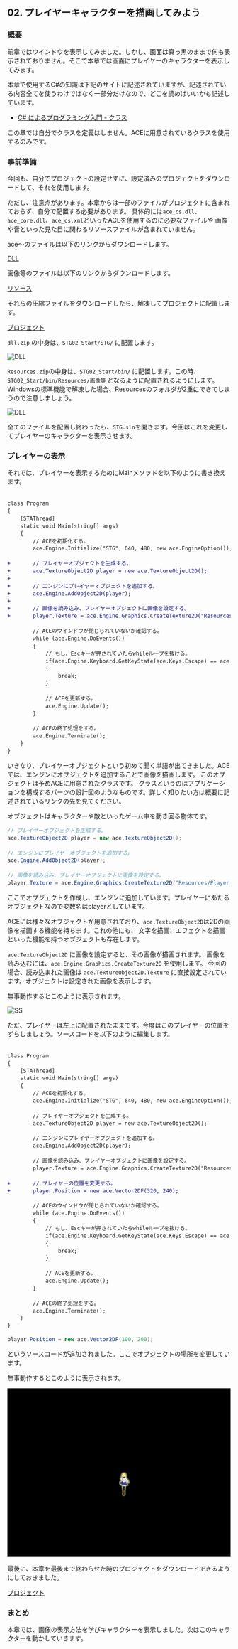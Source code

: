 ## 02. プレイヤーキャラクターを描画してみよう

### 概要

前章ではウインドウを表示してみました。しかし、画面は真っ黒のままで何も表示されておりません。そこで本章では画面にプレイヤーのキャラクターを表示してみます。

本章で使用するC#の知識は下記のサイトに記述されていますが、記述されている内容全てを使うわけではなく一部分だけなので、どこを読めばいいかも記述しています。

* [C# によるプログラミング入門 - クラス](http://ufcpp.net/study/csharp/oo_class.html) 

この章では自分でクラスを定義はしません。ACEに用意されているクラスを使用するのみです。


### 事前準備

今回も、自分でプロジェクトの設定せずに、設定済みのプロジェクトをダウンロードして、それを使用します。

ただし、注意点があります。本章からは一部のファイルがプロジェクトに含まれておらず、自分で配置する必要があります。
具体的には```ace_cs.dll```、```ace_core.dll```、```ace_cs.xml```といったACEを使用するのに必要なファイルや
画像や音といった見た目に関わるリソースファイルが含まれていません。

ace～のファイルは以下のリンクからダウンロードします。

[DLL](Common/dll.zip)

画像等のファイルは以下のリンクからダウンロードします。

[リソース](Common/Resources.zip)

それらの圧縮ファイルをダウンロードしたら、解凍してプロジェクトに配置します。

[プロジェクト](Projects/STG02_Start.zip)

```dll.zip``` の中身は、```STG02_Start/STG/``` に配置します。

![DLL](img/02_dll.png)

```Resources.zip```の中身は、```STG02_Start/bin/``` に配置します。この時、```STG02_Start/bin/Resources/画像等``` となるように配置されるようにします。
Windowsの標準機能で解凍した場合、Resourcesのフォルダが2重にできてしまうので注意しましょう。

![DLL](img/02_resources.png)

全てのファイルを配置し終わったら、```STG.sln```を開きます。今回はこれを変更してプレイヤーのキャラクターを表示させます。


### プレイヤーの表示

それでは、プレイヤーを表示するためにMainメソッドを以下のように書き換えます。


```diff

class Program
{
	[STAThread]
	static void Main(string[] args)
	{
		// ACEを初期化する。
		ace.Engine.Initialize("STG", 640, 480, new ace.EngineOption());
		
+		// プレイヤーオブジェクトを生成する。
+		ace.TextureObject2D player = new ace.TextureObject2D();
+		
+		// エンジンにプレイヤーオブジェクトを追加する。
+		ace.Engine.AddObject2D(player);
+		
+		// 画像を読み込み、プレイヤーオブジェクトに画像を設定する。
+		player.Texture = ace.Engine.Graphics.CreateTexture2D("Resources/Player.png");
		
		// ACEのウインドウが閉じられていないか確認する。
		while (ace.Engine.DoEvents())
		{
			// もし、Escキーが押されていたらwhileループを抜ける。
			if(ace.Engine.Keyboard.GetKeyState(ace.Keys.Escape) == ace.KeyState.Push)
			{
				break;
			}
		
			// ACEを更新する。
			ace.Engine.Update();
		}
		
		// ACEの終了処理をする。
		ace.Engine.Terminate();
	}
}

```

いきなり、プレイヤーオブジェクトという初めて聞く単語が出てきました。ACEでは、エンジンにオブジェクトを追加することで画像を描画します。
このオブジェクトは予めACEに用意されたクラスです。
クラスというのはアプリケーションを構成するパーツの設計図のようなものです。詳しく知りたい方は概要に記述されているリンクの先を見てください。

オブジェクトはキャラクターや敵といったゲーム中を動き回る物体です。


```C#
// プレイヤーオブジェクトを生成する。
ace.TextureObject2D player = new ace.TextureObject2D();

// エンジンにプレイヤーオブジェクトを追加する。
ace.Engine.AddObject2D(player);

// 画像を読み込み、プレイヤーオブジェクトに画像を設定する。
player.Texture = ace.Engine.Graphics.CreateTexture2D("Resources/Player.png");
```

ここでオブジェクトを作成し、エンジンに追加しています。プレイヤーにあたるオブジェクトなので変数名はplayerとしています。

ACEには様々なオブジェクトが用意されており、```ace.TextureObject2D```は2Dの画像を描画する機能を持ちます。これの他にも、
文字を描画、エフェクトを描画といった機能を持つオブジェクトも存在します。

```ace.TextureObject2D``` に画像を設定すると、その画像が描画されます。
画像を読み込むには、```ace.Engine.Graphics.CreateTexture2D``` を使用します。
今回の場合、読み込まれた画像は ```ace.TextureObject2D.Texture``` に直接設定されています。オブジェクトは設定された画像を表示します。

無事動作するとこのように表示されます。

![SS](img/02_ss1.png)

ただ、プレイヤーは左上に配置されたままです。今度はこのプレイヤーの位置をずらしましょう。ソースコードを以下のように編集します。


```diff

class Program
{
	[STAThread]
	static void Main(string[] args)
	{
		// ACEを初期化する。
		ace.Engine.Initialize("STG", 640, 480, new ace.EngineOption());
		
		// プレイヤーオブジェクトを生成する。
		ace.TextureObject2D player = new ace.TextureObject2D();
		
		// エンジンにプレイヤーオブジェクトを追加する。
		ace.Engine.AddObject2D(player);
		
		// 画像を読み込み、プレイヤーオブジェクトに画像を設定する。
		player.Texture = ace.Engine.Graphics.CreateTexture2D("Resources/Player.png");
		
+		// プレイヤーの位置を変更する。
+		player.Position = new ace.Vector2DF(320, 240);

		// ACEのウインドウが閉じられていないか確認する。
		while (ace.Engine.DoEvents())
		{
			// もし、Escキーが押されていたらwhileループを抜ける。
			if(ace.Engine.Keyboard.GetKeyState(ace.Keys.Escape) == ace.KeyState.Push)
			{
				break;
			}
		
			// ACEを更新する。
			ace.Engine.Update();
		}
		
		// ACEの終了処理をする。
		ace.Engine.Terminate();
	}
}

```

```C#
player.Position = new ace.Vector2DF(100, 200);
```

というソースコードが追加されました。ここでオブジェクトの場所を変更しています。

無事動作するとこのように表示されます。

![SS](img/02_ss2.png)

最後に、本章を最後まで終わらせた時のプロジェクトをダウンロードできるようにしておきました。

[プロジェクト](Projects/STG02.zip)

### まとめ

本章では、画像の表示方法を学びキャラクターを表示しました。次はこのキャラクターを動かしていきます。

